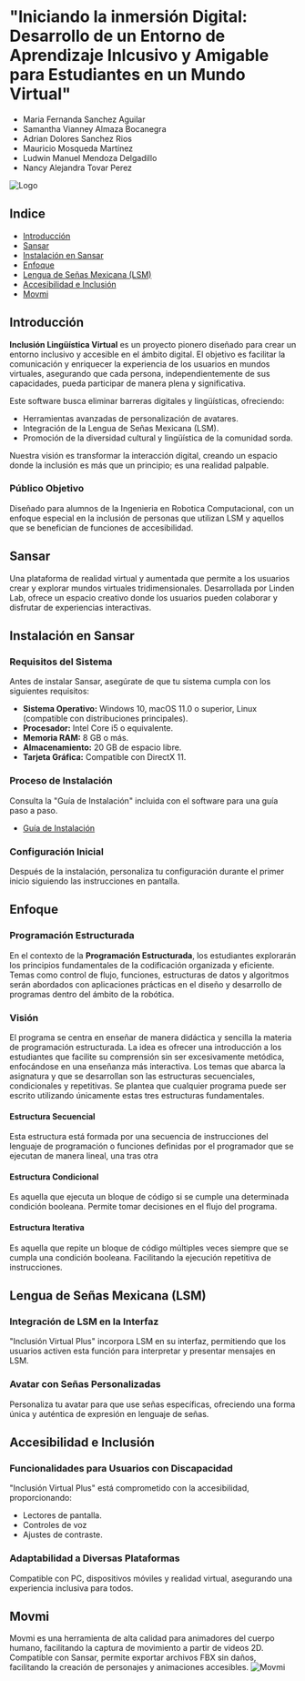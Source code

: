 # "Iniciando la inmersión Digital: Desarrollo de un Entorno de Aprendizaje Inlcusivo y Amigable para Estudiantes en un Mundo Virtual"

-  Maria Fernanda Sanchez Aguilar
-  Samantha Vianney Almaza Bocanegra
-  Adrian Dolores Sanchez Rios
-  Mauricio Mosqueda Martínez
-  Ludwin Manuel Mendoza Delgadillo
-  Nancy Alejandra Tovar Perez

![Logo](https://www.sansar.com/assets/images/homepage/Logo_Small.svg)
## Indice
- [Introducción](#introducción)
- [Sansar](#sansar)
- [Instalación en Sansar](#instalación-en-sansar)
- [Enfoque](#enfoque)
- [Lengua de Señas Mexicana (LSM)](#lengua-de-señas-mexicana-lsm)
- [Accesibilidad e Inclusión](#accesibilidad-e-inclusión)
- [Movmi](#movmi)

## Introducción

**Inclusión Lingüística Virtual** es un proyecto pionero diseñado para crear un entorno inclusivo y accesible en el ámbito digital. El objetivo es facilitar la comunicación y enriquecer la experiencia de los usuarios en mundos virtuales, asegurando que cada persona, independientemente de sus capacidades, pueda participar de manera plena y significativa.

Este software busca eliminar barreras digitales y lingüísticas, ofreciendo:

- Herramientas avanzadas de personalización de avatares.
- Integración de la Lengua de Señas Mexicana (LSM).
- Promoción de la diversidad cultural y lingüística de la comunidad sorda.

Nuestra visión es transformar la interacción digital, creando un espacio donde la inclusión es más que un principio; es una realidad palpable.

### Público Objetivo

Diseñado para alumnos de la Ingenieria en Robotica Computacional, con un enfoque especial en la inclusión de personas que utilizan LSM y aquellos que se benefician de funciones de accesibilidad.

## Sansar

Una plataforma de realidad virtual y aumentada que permite a los usuarios crear y explorar mundos virtuales tridimensionales. Desarrollada por Linden Lab, ofrece un espacio creativo donde los usuarios pueden colaborar y disfrutar de experiencias interactivas.



## Instalación en Sansar

### Requisitos del Sistema

Antes de instalar Sansar, asegúrate de que tu sistema cumpla con los siguientes requisitos:

- **Sistema Operativo:** Windows 10, macOS 11.0 o superior, Linux (compatible con distribuciones principales).
- **Procesador:** Intel Core i5 o equivalente.
- **Memoria RAM:** 8 GB o más.
- **Almacenamiento:** 20 GB de espacio libre.
- **Tarjeta Gráfica:** Compatible con DirectX 11.

### Proceso de Instalación

Consulta la "Guía de Instalación" incluida con el software para una guía paso a paso.
 - [Guía de Instalación](https://docs.sansar.com/untitled/sansarbasics/installationandcompatibility/install)

### Configuración Inicial

Después de la instalación, personaliza tu configuración durante el primer inicio siguiendo las instrucciones en pantalla.


## Enfoque

### Programación Estructurada

En el contexto de la **Programación Estructurada**, los estudiantes explorarán los principios fundamentales de la codificación organizada y eficiente. Temas como control de flujo, funciones, estructuras de datos y algoritmos serán abordados con aplicaciones prácticas en el diseño y desarrollo de programas dentro del ámbito de la robótica.

### Visión

El programa se centra en enseñar de manera didáctica y sencilla la materia de programación estructurada. La idea es ofrecer una introducción a los estudiantes que facilite su comprensión sin ser excesivamente metódica, enfocándose en una enseñanza más interactiva. Los temas que abarca la asignatura y que se desarrollan son las estructuras secuenciales, condicionales y repetitivas. Se plantea que cualquier programa puede ser escrito utilizando únicamente estas tres estructuras fundamentales.
#### Estructura Secuencial
Esta estructura está formada por una secuencia de instrucciones del lenguaje de programación o funciones definidas por el programador que se ejecutan de manera lineal, una tras otra
#### Estructura Condicional
Es aquella que ejecuta un bloque de código si se cumple una determinada condición booleana. Permite tomar decisiones en el flujo del programa.
#### Estructura Iterativa
Es aquella que repite un bloque de código múltiples veces siempre que se cumpla una condición booleana. Facilitando la ejecución repetitiva de instrucciones.

## Lengua de Señas Mexicana (LSM)

### Integración de LSM en la Interfaz

"Inclusión Virtual Plus" incorpora LSM en su interfaz, permitiendo que los usuarios activen esta función para interpretar y presentar mensajes en LSM.

### Avatar con Señas Personalizadas

Personaliza tu avatar para que use señas específicas, ofreciendo una forma única y auténtica de expresión en lenguaje de señas.

## Accesibilidad e Inclusión

### Funcionalidades para Usuarios con Discapacidad

"Inclusión Virtual Plus" está comprometido con la accesibilidad, proporcionando:

- Lectores de pantalla.
- Controles de voz
- Ajustes de contraste.

### Adaptabilidad a Diversas Plataformas

Compatible con PC, dispositivos móviles y realidad virtual, asegurando una experiencia inclusiva para todos.

## Movmi

Movmi es una herramienta de alta calidad para animadores del cuerpo humano, facilitando la captura de movimiento a partir de videos 2D. Compatible con Sansar, permite exportar archivos FBX sin daños, facilitando la creación de personajes y animaciones accesibles.
![Movmi](https://www.dealfuel.com/wp-content/uploads/2023/11/movmi-feature-image-450x281.jpg)




